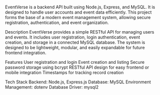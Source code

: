 EventVerse is a backend API built using Node.js, Express, and MySQL.
It is designed to handle user accounts and event data efficiently.
This project forms the base of a modern event management system, allowing secure registration, authentication, and event organization.

Description
EventVerse provides a simple RESTful API for managing users and events.
It includes user registration, login authentication, event creation, and storage in a connected MySQL database.
The system is designed to be lightweight, modular, and easily expandable for future frontend integration.

Features
User registration and login
Event creation and listing
Secure password storage using bcrypt
RESTful API design for easy frontend or mobile integration
Timestamps for tracking record creation

Tech Stack
Backend: Node.js, Express.js
Database: MySQL
Environment Management: dotenv
Database Driver: mysql2
